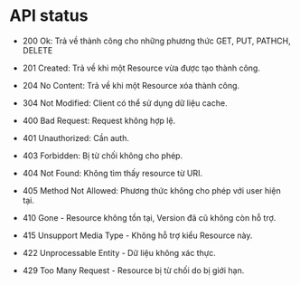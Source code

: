 # API status

- 200 Ok: Trả về thành công cho những phương thức GET, PUT, PATHCH, DELETE
- 201 Created: Trả về khi một Resource vừa được tạo thành công.
- 204 No Content: Trả về khi một Resource xóa thành công.

- 304 Not Modified: Client có thể sử dụng dữ liệu cache.

- 400 Bad Request: Request không hợp lệ.
- 401 Unauthorized: Cần auth.
- 403 Forbidden: Bị từ chối không cho phép.
- 404 Not Found: Không tìm thấy resource từ URI.
- 405 Method Not Allowed: Phương thức không cho phép với user hiện tại.
- 410 Gone - Resource không tồn tại, Version đã cũ không còn hỗ trợ.
- 415 Unsupport Media Type - Không hỗ trợ kiểu Resource này.
- 422 Unprocessable Entity - Dữ liệu không xác thực.
- 429 Too Many Request - Resource bị từ chối do bị giới hạn. 
